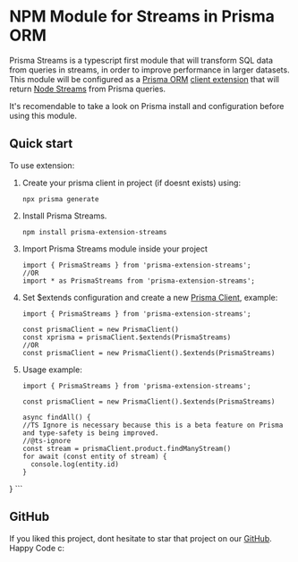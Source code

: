# NPM Module for Streams in Prisma ORM 

Prisma Streams is a typescript first module that will transform SQL data from queries in streams, in order to improve performance in larger datasets. This module will be configured as a [Prisma ORM](https://www.prisma.io) [client extension](https://www.prisma.io/docs/concepts/components/prisma-client/client-extensions/shared-extensions) that will return [Node Streams](https://nodejs.org/api/stream.html) from Prisma queries.


It's recomendable to take a look on Prisma install and configuration before using this module.

## Quick start

To use extension:

1. Create your prisma client in project (if doesnt exists) using:
    ```
    npx prisma generate
    ```
1. Install Prisma Streams.
    ```
    npm install prisma-extension-streams
    ```
1. Import Prisma Streams module inside your project
    ```
    import { PrismaStreams } from 'prisma-extension-streams';
    //OR
    import * as PrismaStreams from 'prisma-extension-streams';
    ```
1. Set $extends configuration and create a new [Prisma Client](https://www.prisma.io/docs/concepts/components/prisma-client), example:
    ```
    import { PrismaStreams } from 'prisma-extension-streams';

    const prismaClient = new PrismaClient()
    const xprisma = prismaClient.$extends(PrismaStreams)
    //OR
    const prismaClient = new PrismaClient().$extends(PrismaStreams)
    ```

1. Usage example:
    ```
    import { PrismaStreams } from 'prisma-extension-streams';

    const prismaClient = new PrismaClient().$extends(PrismaStreams)

    async findAll() {
    //TS Ignore is necessary because this is a beta feature on Prisma and type-safety is being improved.
    //@ts-ignore
    const stream = prismaClient.product.findManyStream()
    for await (const entity of stream) {
      console.log(entity.id)
    }
  }
    ```

## GitHub

If you liked this project, dont hesitate to star that project on our [GitHub](https://github.com/GabSnow24/prisma-extension-streams). Happy Code c:

